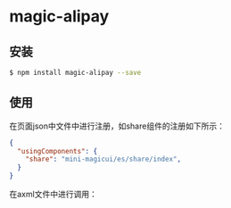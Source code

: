 # magic-alipay

## 安装

```bash
$ npm install magic-alipay --save
```

## 使用

在页面json中文件中进行注册，如share组件的注册如下所示：

```json
{
  "usingComponents": {
    "share": "mini-magicui/es/share/index",
  }
}
```

在axml文件中进行调用：
```html

```